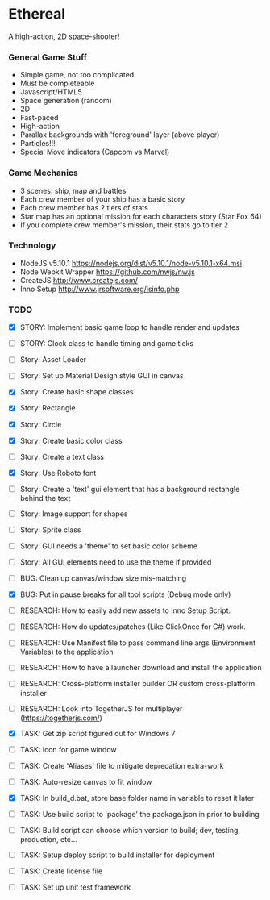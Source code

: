 # Ethereal

A high-action, 2D space-shooter!


### General Game Stuff

* Simple game, not too complicated
* Must be completeable
* Javascript/HTML5
* Space generation (random)
* 2D
* Fast-paced
* High-action
* Parallax backgrounds with 'foreground' layer (above player)
* Particles!!!
* Special Move indicators (Capcom vs Marvel)

### Game Mechanics

* 3 scenes: ship, map and battles
* Each crew member of your ship has a basic story
* Each crew member has 2 tiers of stats
* Star map has an optional mission for each characters story (Star Fox 64)
* If you complete crew member's mission, their stats go to tier 2

### Technology

* NodeJS v5.10.1		https://nodejs.org/dist/v5.10.1/node-v5.10.1-x64.msi
* Node Webkit Wrapper	https://github.com/nwjs/nw.js
* CreateJS				http://www.createjs.com/
* Inno Setup			http://www.jrsoftware.org/isinfo.php

### TODO
- [x] STORY:		Implement basic game loop to handle render and updates
- [ ] STORY:		Clock class to handle timing and game ticks
- [ ] Story:		Asset Loader
- [	] Story:		Set up Material Design style GUI in canvas
- [x] Story:			Create basic shape classes
- [x] Story:				Rectangle
- [x] Story:				Circle
- [x] Story:			Create basic color class
- [ ] Story:			Create a text class
- [x] Story:				Use Roboto font
- [ ] Story:			Create a 'text' gui element that has a background rectangle behind the text
- [ ] Story:		Image support for shapes
- [ ] Story:		Sprite class
- [ ] Story:		GUI needs a 'theme' to set basic color scheme
- [ ] Story:		All GUI elements need to use the theme if provided

- [ ] BUG:			Clean up canvas/window size mis-matching
- [x] BUG:			Put in pause breaks for all tool scripts (Debug mode only)

- [ ] RESEARCH:		How to easily add new assets to Inno Setup Script.
- [ ] RESEARCH:		How do updates/patches (Like ClickOnce for C#) work.
- [ ] RESEARCH:		Use Manifest file to pass command line args (Environment Variables) to the application
- [ ] RESEARCH:		How to have a launcher download and install the application
- [ ] RESEARCH:		Cross-platform installer builder OR custom cross-platform installer
- [ ] RESEARCH:		Look into TogetherJS for multiplayer (https://togetherjs.com/)

- [x] TASK:			Get zip script figured out for Windows 7
- [ ] TASK:			Icon for game window
- [ ] TASK: 		Create 'Aliases' file to mitigate deprecation extra-work
- [ ] TASK:			Auto-resize canvas to fit window
- [x] TASK:			In build_d.bat, store base folder name in variable to reset it later
- [ ] TASK:			Use build script to 'package' the package.json in prior to building
- [ ] TASK:			Build script can choose which version to build; dev, testing, production, etc...
- [ ] TASK:			Setup deploy script to build installer for deployment
- [ ] TASK:			Create license file
- [ ] TASK:			Set up unit test framework
